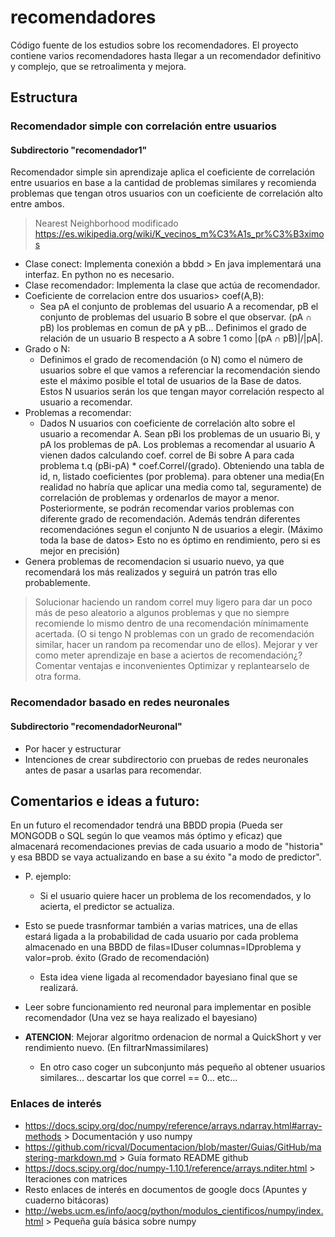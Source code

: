 # recomendadores

Código fuente de los estudios sobre los recomendadores.
El proyecto contiene varios recomendadores hasta llegar a un recomendador definitivo y complejo, que se retroalimenta y mejora.

## Estructura
  ### Recomendador simple con correlación entre usuarios
  #### Subdirectorio "recomendador1"
  Recomendador simple sin aprendizaje aplica el coeficiente de correlación entre usuarios en base a la cantidad de problemas similares y recomienda problemas que tengan otros usuarios con un coeficiente de correlación alto entre ambos.
  > Nearest Neighborhood modificado
  > https://es.wikipedia.org/wiki/K_vecinos_m%C3%A1s_pr%C3%B3ximos
  + Clase conect: Implementa conexión a bbdd > En java implementará una interfaz. En python no es necesario.
  + Clase recomendador: Implementa la clase que actúa de recomendador.
  + Coeficiente de correlacion entre dos usuarios> coef(A,B):
    + Sea pA el conjunto de problemas del usuario A a recomendar, pB el conjunto de problemas del usuario B sobre el que observar. (pA ∩ pB) los problemas en comun de pA y pB... Definimos el grado de relación de un usuario B respecto a A sobre 1 como |(pA ∩ pB)|/|pA|.
   + Grado o N:
     + Definimos el grado de recomendación (o N) como el número de usuarios sobre el que vamos a referenciar la recomendación siendo este el máximo posible el total de usuarios de la Base de datos. Estos N usuarios serán los que tengan mayor correlación respecto al usuario a recomendar.
   + Problemas a recomendar:
     + Dados N usuarios con coeficiente de correlación alto sobre el usuario a recomendar A. Sean pBi los problemas de un usuario Bi, y pA los problemas de pA. Los problemas a recomendar al usuario A vienen dados calculando coef. correl de Bi sobre A para cada problema t.q (pBi-pA) * coef.Correl/(grado). Obteniendo una tabla de id, n, listado coeficientes (por problema). para obtener una media(En realidad no habría que aplicar una media como tal, seguramente) de correlación de problemas y ordenarlos de mayor a menor. Posteriormente, se podrán recomendar varios problemas con diferente grado de recomendación. Además tendrán diferentes recomendaciónes segun el conjunto N de usuarios a elegir. (Máximo toda la base de datos> Esto no es óptimo en rendimiento, pero si es mejor en precisión)
   + Genera problemas de recomendacion si usuario nuevo, ya que recomendará los más realizados y seguirá un patrón tras ello probablemente.
   > Solucionar haciendo un random correl muy ligero para dar un poco más de peso aleatorio a algunos problemas y que no siempre recomiende lo mismo dentro de una recomendación mínimamente acertada. (O si tengo N problemas con un grado de recomendación similar, hacer un random pa recomendar uno de ellos).
   > Mejorar y ver como meter aprendizaje en base a aciertos de recomendación¿?
   > Comentar ventajas e inconvenientes
   > Optimizar y replantearselo de otra forma.
   
   

  ### Recomendador basado en redes neuronales
  #### Subdirectorio "recomendadorNeuronal"
  
  + Por hacer y estructurar
  + Intenciones de crear subdirectorio con pruebas de redes neuronales antes de pasar a usarlas para recomendar.

## Comentarios e ideas a futuro:

En un futuro el recomendador tendrá una BBDD propia (Pueda ser MONGODB o SQL según lo que veamos más óptimo y eficaz) que almacenará recomendaciones previas de cada usuario a modo de "historia" y esa BBDD se vaya actualizando en base a su éxito "a modo de predictor".
+ P. ejemplo:
  + Si el usuario quiere hacer un problema de los recomendados, y lo acierta, el predictor se actualiza.
+ Esto se puede trasnformar también a varias matrices, una de ellas estará ligada a la probabilidad de cada usuario por cada 	problema almacenado en una BBDD de filas=IDuser columnas=IDproblema y valor=prob. éxito (Grado de recomendación)
  + Esta idea viene ligada al recomendador bayesiano final que se realizará.
+ Leer sobre funcionamiento red neuronal para implementar en posible recomendador (Una vez se haya realizado el bayesiano)

+ **ATENCION**: Mejorar algoritmo ordenacion de normal a QuickShort y ver rendimiento nuevo. (En filtrarNmassimilares)
  + En otro caso coger un subconjunto más pequeño al obtener usuarios similares... descartar los que correl == 0... etc...

### Enlaces de interés
  + https://docs.scipy.org/doc/numpy/reference/arrays.ndarray.html#array-methods > Documentación y uso numpy
  + https://github.com/ricval/Documentacion/blob/master/Guias/GitHub/mastering-markdown.md > Guía formato README github
  + https://docs.scipy.org/doc/numpy-1.10.1/reference/arrays.nditer.html > Iteraciones con matrices
  + Resto enlaces de interés en documentos de google docs (Apuntes y cuaderno bitácoras)
  + http://webs.ucm.es/info/aocg/python/modulos_cientificos/numpy/index.html > Pequeña guía básica sobre numpy
